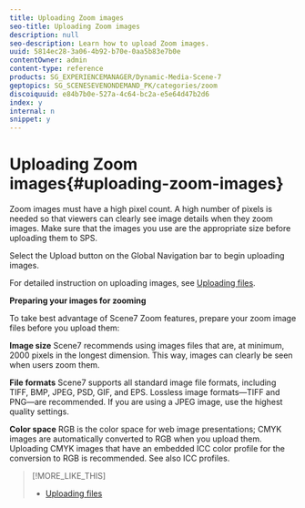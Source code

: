 ```yaml
---
title: Uploading Zoom images
seo-title: Uploading Zoom images
description: null
seo-description: Learn how to upload Zoom images.
uuid: 5814ec28-3a06-4b92-b70e-0aa5b83e7b0e
contentOwner: admin
content-type: reference
products: SG_EXPERIENCEMANAGER/Dynamic-Media-Scene-7
geptopics: SG_SCENESEVENONDEMAND_PK/categories/zoom
discoiquuid: e84b7b0e-527a-4c64-bc2a-e5e64d47b2d6
index: y
internal: n
snippet: y
---
```


# Uploading Zoom images{#uploading-zoom-images}

Zoom images must have a high pixel count. A high number of pixels is needed so that viewers can clearly see image details when they zoom images. Make sure that the images you use are the appropriate size before uploading them to SPS.

Select the Upload button on the Global Navigation bar to begin uploading images.

For detailed instruction on uploading images, see [Uploading files](uploading-files.md#uploading_files).

**Preparing your images for zooming**

To take best advantage of Scene7 Zoom features, prepare your zoom image files before you upload them:

**Image size** Scene7 recommends using images files that are, at minimum, 2000 pixels in the longest dimension. This way, images can clearly be seen when users zoom them.

**File formats** Scene7 supports all standard image file formats, including TIFF, BMP, JPEG, PSD, GIF, and EPS. Lossless image formats—TIFF and PNG—are recommended. If you are using a JPEG image, use the highest quality settings.

**Color space** RGB is the color space for web image presentations; CMYK images are automatically converted to RGB when you upload them. Uploading CMYK images that have an embedded ICC color profile for the conversion to RGB is recommended. See also ICC profiles.

>[!MORE_LIKE_THIS]
>
>* [Uploading files](uploading-files.md#uploading_files)

